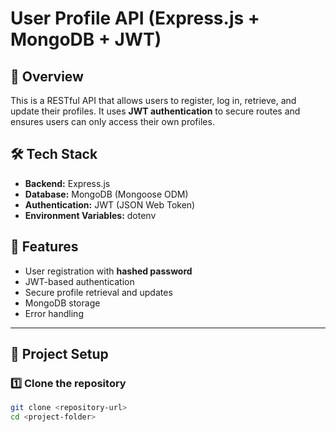 # User Profile API (Express.js + MongoDB + JWT)

## 📌 Overview
This is a RESTful API that allows users to register, log in, retrieve, and update their profiles. It uses **JWT authentication** to secure routes and ensures users can only access their own profiles.

## 🛠 Tech Stack
- **Backend:** Express.js  
- **Database:** MongoDB (Mongoose ODM)  
- **Authentication:** JWT (JSON Web Token)  
- **Environment Variables:** dotenv  

## 🚀 Features
- User registration with **hashed password**  
- JWT-based authentication  
- Secure profile retrieval and updates  
- MongoDB storage  
- Error handling  

---

## 📂 Project Setup  

### 1️⃣ Clone the repository  
```bash
git clone <repository-url>
cd <project-folder>
```
